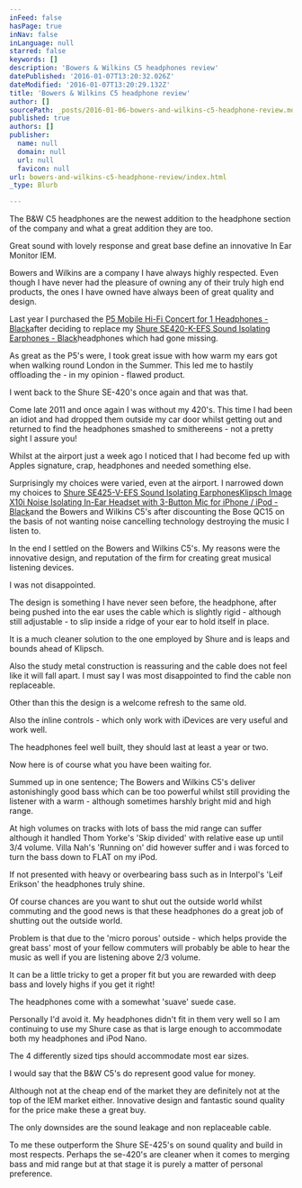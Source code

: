 ```yaml
---
inFeed: false
hasPage: true
inNav: false
inLanguage: null
starred: false
keywords: []
description: 'Bowers & Wilkins C5 headphones review'
datePublished: '2016-01-07T13:20:32.026Z'
dateModified: '2016-01-07T13:20:29.132Z'
title: 'Bowers & Wilkins C5 headphone review'
author: []
sourcePath: _posts/2016-01-06-bowers-and-wilkins-c5-headphone-review.md
published: true
authors: []
publisher:
  name: null
  domain: null
  url: null
  favicon: null
url: bowers-and-wilkins-c5-headphone-review/index.html
_type: Blurb

---
```

The B&W C5 headphones are the newest addition to the headphone section of the company and what a great addition they are too.

Great sound with lovely response and great base define an innovative In Ear Monitor IEM.

Bowers and Wilkins are a company I have always highly respected. Even though I have never had the pleasure of owning any of their truly high end products, the ones I have owned have always been of great quality and design.

Last year I purchased the [P5 Mobile Hi-Fi Concert for 1 Headphones - Black][0]after deciding to replace my [Shure SE420-K-EFS Sound Isolating Earphones - Black][1]headphones which had gone missing.

As great as the P5's were, I took great issue with how warm my ears got when walking round London in the Summer. This led me to hastily offloading the - in my opinion - flawed product.

I went back to the Shure SE-420's once again and that was that.

Come late 2011 and once again I was without my 420's. This time I had been an idiot and had dropped them outside my car door whilst getting out and returned to find the headphones smashed to smithereens - not a pretty sight I assure you!

Whilst at the airport just a week ago I noticed that I had become fed up with Apples signature, crap, headphones and needed something else.

Surprisingly my choices were varied, even at the airport. I narrowed down my choices to [Shure SE425-V-EFS Sound Isolating Earphones][2][Klipsch Image X10i Noise Isolating In-Ear Headset with 3-Button Mic for iPhone / iPod - Black][3]and the Bowers and Wilkins C5's after discounting the Bose QC15 on the basis of not wanting noise cancelling technology destroying the music I listen to.

In the end I settled on the Bowers and Wilkins C5's. My reasons were the innovative design, and reputation of the firm for creating great musical listening devices.

I was not disappointed.

The design is something I have never seen before, the headphone, after being pushed into the ear uses the cable which is slightly rigid - although still adjustable - to slip inside a ridge of your ear to hold itself in place.

It is a much cleaner solution to the one employed by Shure and is leaps and bounds ahead of Klipsch.

Also the study metal construction is reassuring and the cable does not feel like it will fall apart. I must say I was most disappointed to find the cable non replaceable.

Other than this the design is a welcome refresh to the same old.

Also the inline controls - which only work with iDevices are very useful and work well.

The headphones feel well built, they should last at least a year or two.

Now here is of course what you have been waiting for.

Summed up in one sentence; The Bowers and Wilkins C5's deliver astonishingly good bass which can be too powerful whilst still providing the listener with a warm - although sometimes harshly bright mid and high range.

At high volumes on tracks with lots of bass the mid range can suffer although it handled Thom Yorke's 'Skip divided' with relative ease up until 3/4 volume. Villa Nah's 'Running on' did however suffer and i was forced to turn the bass down to FLAT on my iPod.

If not presented with heavy or overbearing bass such as in Interpol's 'Leif Erikson' the headphones truly shine.

Of course chances are you want to shut out the outside world whilst commuting and the good news is that these headphones do a great job of shutting out the outside world.

Problem is that due to the 'micro porous' outside - which helps provide the great bass' most of your fellow commuters will probably be able to hear the music as well if you are listening above 2/3 volume.

It can be a little tricky to get a proper fit but you are rewarded with deep bass and lovely highs if you get it right!

The headphones come with a somewhat 'suave' suede case.

Personally I'd avoid it. My headphones didn't fit in them very well so I am continuing to use my Shure case as that is large enough to accommodate both my headphones and iPod Nano.

The 4 differently sized tips should accommodate most ear sizes.

I would say that the B&W C5's do represent good value for money.

Although not at the cheap end of the market they are definitely not at the top of the IEM market either. Innovative design and fantastic sound quality for the price make these a great buy.

The only downsides are the sound leakage and non replaceable cable.

To me these outperform the Shure SE-425's on sound quality and build in most respects. Perhaps the se-420's are cleaner when it comes to merging bass and mid range but at that stage it is purely a matter of personal preference.

[0]: https://www.amazon.co.uk/dp/B003IHUHGE/ref=cm_cr_asin_lnk
[1]: https://www.amazon.co.uk/dp/B000UZ03ZW/ref=cm_cr_asin_lnk
[2]: https://www.amazon.co.uk/dp/B003S3RD74/ref=cm_cr_asin_lnk
[3]: https://www.amazon.co.uk/dp/B00368CICQ/ref=cm_cr_asin_lnk
